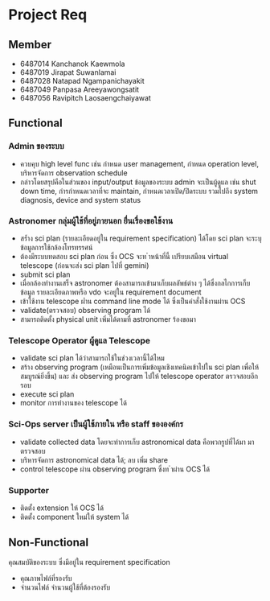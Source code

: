 #  Project Req

## Member 
- 6487014 Kanchanok Kaewmola
- 6487019 Jirapat Suwanlamai
- 6487028 Natapad Ngampanichayakit
- 6487049 Panpasa Areeyawongsatit
- 6487056 Ravipitch Laosaengchaiyawat

## Functional 
### Admin ของระบบ
- ควบคุบ high level func เช่น กำหนด user management, กำหนด operation level, บริหารจัดการ 
observation schedule
- กล่าวโดยสรุปคือในส่วนของ input/output ข้อมูลของระบบ admin จะเป็นผู้ดูแล เช่น shut down time, 
กำรกำหนดเวลาที่จะ maintain, กำหนดเวลาเปิด/ปิดระบบ รวมไปถึง system diagnosis, device and system status
### Astronomer กลุ่มผู้ใช้ที่อยู่ภายนอก ยื่นเรื่องขอใช้งาน
- สร้ำง sci plan (รายละเอียดอยู่ใน requirement specification) ได้โดย sci plan จะระบุข้อมูลการใช้กล้องโทรทรรศน์
- ต้องมีระบบทดสอบ sci plan ก่อน ซึ่ง OCS จะท ำหน้าที่นี้ เปรียบเสมือน virtual telescope (ก่อนจะส่ง sci plan ไปที่ gemini)
- submit sci plan
- เมื่อกล้องทำงานเสร็จ astronomer ต้องสามารถเข้ามาเก็บผลลัพธ์ต่าง ๆ ได้ซึ่งกลไกการเก็บข้อมูล รายละเอียดภาพหรือ vdo จะอยู่ใน requirement document
- เข้าใช้งาน telescope ผ่ำน command line mode ได้ ซึ่งเป็นคำสั่งใช้งานผ่าน OCS
- validate(ตรวจสอบ) observing program ได้
- สามารถติดตั้ง physical unit เพิ่มได้ตามที่ astronomer ร้องขอมา
### Telescope Operator ผู้ดูแล Telescope
- validate sci plan ได้ว่าสามารถใช้ในช่วงเวลานี้ได้ไหม
- สร้าง observing program (เหมือนเป็นการเพิ่มข้อมูลเชิงเทคนิคเข้าไปใน sci plan เพื่อให้สมบูรณ์ยิ่งขึ้น) และ
ส่ง observing program ไปให้ telescope operator ตรวจสอบอีกรอบ
- execute sci plan
- monitor การทำงานของ telescope ได้
### Sci-Ops server เป็นผู้ใช้ภายใน หรือ staff ขององค์กร
- validate collected data โดยจะทำการเก็บ astronomical data คือพวกรูปที่ได้มา มาตรวจสอบ
- บริหารจัดการ astronomical data ได้; ลบ เพิ่ม share
- control telescope ผ่าน observing program ซึ่งท ำผ่าน OCS ได้
### Supporter
- ติดตั้ง extension ให้ OCS ได้
- ติดตั้ง component ใหม่ให้ system ได้

## Non-Functional
คุณสมบัติของระบบ ซึ่งมีอยู่ใน requirement specification
- คุณภาพไฟล์ที่รองรับ
- จำนวนไฟล์ จำนวนผู้ใช้ที่ต้องรองรับ
